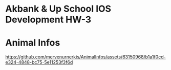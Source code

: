 # Akbank & Up School IOS Development HW-3
# Animal Infos 

https://github.com/mervenurnerkis/AnimalInfos/assets/63150968/b1a1f0cd-e324-4848-bc75-5e11253f3f6d

